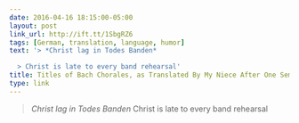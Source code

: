 ```yaml
---
date: 2016-04-16 18:15:00-05:00
layout: post
link_url: http://ift.tt/1SbgRZ6
tags: [German, translation, language, humor]
text: '> *Christ lag in Todes Banden*

  > Christ is late to every band rehearsal'
title: Titles of Bach Chorales, as Translated By My Niece After One Semester of German
type: link
---
```

> *Christ lag in Todes Banden*
> Christ is late to every band rehearsal